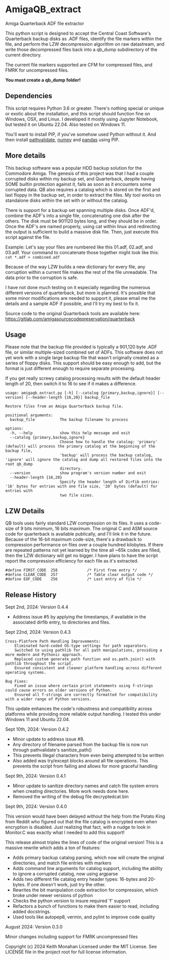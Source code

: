 # AmigaQB_extract
Amiga Quarterback ADF file extractor

This python script is designed to accept the Central Coast Software's Quarterback backup disks as .ADF files, identify the file markers within the file, and perform the LZW decompression algorithm on raw datastream, and write those decompressed files back into a qb_dump subdirectory of the current directory. 

The current file markers supported are CFM for compressed files, and FMRK for uncompressed files.

**You must create a qb_dump folder!**

## Dependencies

This script requires Python 3.6 or greater. There's nothing special or unique or exotic about the installation, and this script should function fine on Windows, OSX, and Linux. I developed it mostly using Jupyter Notebook, but tested it on Ubuntu 22.04. Also tested on Windows 11.

You'll want to install PIP, if you've somehow used Python without it. And then install [pathvalidate](https://pypi.org/project/pathvalidate/), [numpy](https://numpy.org/install/) and [pandas](https://pandas.pydata.org/docs/getting_started/index.html#getting-started) using PIP.

## More details
This backup software was a popular HDD backup solution for the Commodore Amiga. The genesis of this project was that I had a couple corrupted disks within my backup set, and Quarterback, despite having SOME builtin protection against it, fails as soon as it encounters some corrupted data. QB also requires a catalog which is stored on the first and last floppy in the backup set, in order to extract the files. My tool works on standalone disks within the set with or without the catalog.

There is support for a backup set spanning multiple disks. Once ADF'd, combine the ADF's into a single file, concatenating one disk after the others. The disk must be 901120 bytes long, and they should be in order. Once the ADF's are named properly, using cat within linux and redirecting the output is sufficient to build a massive disk file. Then, just execute this script against the file.

Example: Let's say your files are numbered like this 01.adf, 02.adf, and 03.adf. Your command to concatenate those together might look like this:
`cat *.adf > combined.adf`

Because of the way LZW builds a new dictionary for every file, any corruption within a current file makes the rest of the file unreadable. The data prior to the corruption is safe.

I have not done much testing on it especially regarding the numerous different versions of quarterback, but more is planned. It's possible that some minor modifications are needed to support it, please email me the details and a sample ADF if possible, and I'll try my best to fix it.

Source code to the original Quarterback tools are available here: https://gitlab.com/amigasourcecodepreservation/quarterback

## Usage

Please note that the backup file provided is typically a 901,120 byte .ADF file, or similar multiple-sized combined set of ADFs. This software does not yet work with a single large backup file that wasn't originally created as a series of floppy disks. This support should be easy enough to add, but the format is just different enough to require separate processing.

If you get really screwy catalog processing results with the default header length of 20, then switch it to 16 to see if it makes a difference.

```
usage: amigaqb_extract.py [-h] [--catalog {primary,backup,ignore}] [--version] [--header-length {16,20}] backup_file

Restore files from an Amiga Quarterback backup file.

positional arguments:
  backup_file           The backup filename to process

options:
  -h, --help            show this help message and exit
  --catalog {primary,backup,ignore}
                        Choose how to handle the catalog: 'primary' (default) will process the primary catalog at the beginning of the backup file,
                        'backup' will process the backup catalog, 'ignore' will ignore the catalog and dump all restored files into the root qb_dump
                        directory.
  --version             show program's version number and exit
  --header-length {16,20}
                        Specify the header length of DirFib entries: '16' bytes for entries with one file size, '20' bytes (default) for entries with
                        two file sizes.
```
## LZW Details

QB tools uses fairly standard LZW compression on its files. It uses a code-size of 9 bits minimum, 16 bits maximum. The original C and ASM source code for quarterback is available publically, and I'll link it in the future. Because of the 16-bit maximum code-size, there's a drawback to compression performance on files over a couple hundred kilobytes. If there are repeated patterns not yet learned by the time all ~65k codes are filled, then the LZW dictionary will get no bigger. I have plans to have the script report the compression efficiency for each file as it's extracted.

```
#define FIRST_CODE	258				/* First free entry */
#define CLEAR_CODE	257				/* Table clear output code */
#define EOF_CODE 	256				/* Last entry of file */
```

## Release History

Sept 2nd, 2024: Version 0.4.4

* Address issue #5 by applying the timestamps, if available in the associated dirfib entry, to directories and files.

Sept 22nd, 2024: Version 0.4.3

    Cross-Platform Path Handling Improvements:
        Eliminated hard-coded OS-type settings for path separators.
        Switched to using pathlib for all path manipulations, providing a more modern and Pythonic approach.
        Replaced custom generate_path function and os.path.join() with pathlib throughout the script.
        Ensured consistent and cleaner platform handling across different operating systems.

    Bug Fixes:
        Fixed an issue where certain print statements using f-strings could cause errors on older versions of Python.
        Ensured all f-strings are correctly formatted for compatibility with a wider range of Python versions.

This update enhances the code's robustness and compatibility across platforms while providing more reliable output handling. I tested this under Windows 11 and Ubuntu 22.04.

Sept 10th, 2024: Version 0.4.2

* Minor update to address issue #8.
* Any directory of filename parsed from the backup file is now run through pathvalidate's sanitize_path()
* This prevents illegal characters from even being attempted to be written
* Also added was try/except blocks around all file operations. This prevents the script from failing and allows for more graceful handling

Sept 9th, 2024: Version 0.4.1

* Minor update to sanitize directory names and catch file system errors when creating directories. More work needs done here.
* Removed the writing of the debug file decryptedcat.bin

Sept 9th, 2024: Version 0.4.0

This version would have been delayed without the help from the Potato King from Reddit who figured out that the file catalog is encrypted even when encryption is disabled. Just realizing that fact, with a nudge to look in Monitor.C was exactly what I needed to add this support!

This release almost triples the lines of code of the original version! This is a massive rewrite which adds a ton of features:

* Adds primary backup catalog parsing, which now will create the original directories, and match file entries with markers
* Adds command line arguments for catalog support, including the ability to ignore a corrupted catalog, now using argparse
* Adds two different file catalog entry header types: 16-bytes and 20-bytes. If one doesn't work, just try the other.
* Rewrites the bit manipulation code extraction for compression, which broke under newer versions of python
* Checks the python version to insure required 'f' support
* Refactors a bunch of functions to make them easier to read, including added docstrings.
* Used tools like autopep8, vermin, and pylint to improve code quality

August 2024: Version 0.3.0

Minor changes including support for FMRK uncompressed files

Copyright (c) 2024 Keith Monahan
Licensed under the MIT License. See LICENSE file in the project root for full license information.

